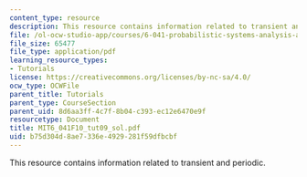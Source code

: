 ```yaml
---
content_type: resource
description: This resource contains information related to transient and periodic.
file: /ol-ocw-studio-app/courses/6-041-probabilistic-systems-analysis-and-applied-probability-fall-2010/b75d304d8ae7336e4929281f59dfbcbf_MIT6_041F10_tut09_sol.pdf
file_size: 65477
file_type: application/pdf
learning_resource_types:
- Tutorials
license: https://creativecommons.org/licenses/by-nc-sa/4.0/
ocw_type: OCWFile
parent_title: Tutorials
parent_type: CourseSection
parent_uid: 8d6aa3ff-4c7f-8b04-c393-ec12e6470e9f
resourcetype: Document
title: MIT6_041F10_tut09_sol.pdf
uid: b75d304d-8ae7-336e-4929-281f59dfbcbf
---
```

This resource contains information related to transient and periodic.